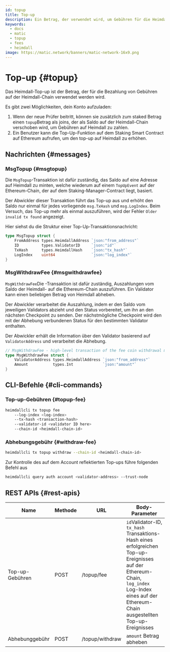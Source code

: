 ```yaml
---
id: topup
title: Top-up
description: Ein Betrag, der verwendet wird, um Gebühren für die Heimdall-Chain zu bezahlen
keywords:
  - docs
  - matic
  - topup
  - fees
  - heimdall
image: https://matic.network/banners/matic-network-16x9.png
---
```


# Top-up {#topup}

Das Heimdall-Top-up ist der Betrag, der für die Bezahlung von Gebühren auf der Heimdall-Chain verwendet werden wird.

Es gibt zwei Möglichkeiten, dein Konto aufzuladen:

1. Wenn der neue Prüfer beitritt, können sie zusätzlich zum staked Betrag einen `topup`Betrag als joins, der als Saldo auf der Heimdall-Chain verschoben wird, um Gebühren auf Heimdall zu zahlen.
2. Ein Benutzer kann die Top-Up-Funktion auf dem Staking Smart Contract auf Ethereum aufrufen, um den top-up auf Heimdall zu erhöhen.

## Nachrichten {#messages}

### MsgTopup {#msgtopup}

Die `MsgTopup`-Transaktion ist dafür zuständig, das Saldo auf eine Adresse auf Heimdall zu minten, welche wiederum auf einem `TopUpEvent` auf der Ethereum-Chain, der auf dem Staking-Manager-Contract liegt, basiert.

Der Abwickler dieser Transaktion führt das Top-up aus und erhöht den Saldo nur einmal für jedes vorliegende `msg.TxHash` und `msg.LogIndex`. Beim Versuch, das Top-up mehr als einmal auszuführen, wird der Fehler `Older invalid tx found` angezeigt.

Hier siehst du die Struktur einer Top-Up-Transaktionsnachricht:

```go
type MsgTopup struct {
	FromAddress types.HeimdallAddress `json:"from_address"`
	ID          types.ValidatorID     `json:"id"`
	TxHash      types.HeimdallHash    `json:"tx_hash"`
	LogIndex    uint64                `json:"log_index"`
}
```

### MsgWithdrawFee {#msgwithdrawfee}

`MsgWithdrawFee`Die -Transaktion ist dafür zuständig, Auszahlungen vom Saldo der Heimdall- auf die Ethereum-Chain auszuführen. Ein Validator kann einen beliebigen Betrag von Heimdall abheben.

Der Abwickler verarbeitet die Auszahlung, indem er den Saldo vom jeweiligen Validators abzieht und den Status vorbereitet, um ihn an den nächsten Checkpoint zu senden. Der nächstmögliche Checkpoint wird den mit der Abhebung verbundenen Status für den bestimmten Validator enthalten.

Der Abwickler erhält die Information über den Validator basierend auf `ValidatorAddress` und verarbeitet die Abhebung.

```go
// MsgWithdrawFee - high-level transaction of the fee coin withdrawal module
type MsgWithdrawFee struct {
	ValidatorAddress types.HeimdallAddress `json:"from_address"`
	Amount           types.Int             `json:"amount"`
}
```

## CLI-Befehle {#cli-commands}

### Top-up-Gebühren {#topup-fee}

```bash
heimdallcli tx topup fee
	--log-index <log-index>
	--tx-hash <transaction-hash>
	--validator-id <validator ID here>
	--chain-id <heimdall-chain-id>
```

### Abhebungsgebühr {#withdraw-fee}

```bash
heimdallcli tx topup withdraw --chain-id <heimdall-chain-id>
```

Zur Kontrolle des auf dem Account reflektierten Top-ups führe folgenden Befehl aus

```bash
heimdallcli query auth account <validator-address> --trust-node
```

## REST APIs {#rest-apis}

| Name | Methode | URL | Body-Parameter |
|----------------------|------|------------------|-------------------------------------------------------------------------------------------------------------------------------------------------|
| Top-up-Gebühren | POST | /topup/fee | `id`Validator-ID, `tx_hash` Transaktions-Hash eines erfolgreichen Top-up-Ereignisses auf der Ethereum-Chain, `log_index` Log-Index eines auf der Ethereum-Chain ausgestellten Top-up-Ereignisses |
| Abhebunggebühr | POST | /topup/withdraw | `amount` Betrag abheben |
